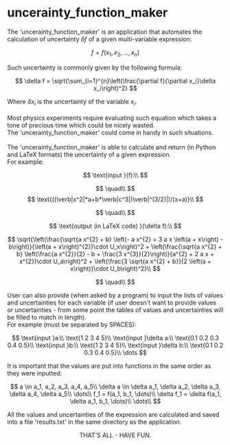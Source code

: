 # uncerainty_function_maker
The 'uncerainty_function_maker' is an application that automates the calculation of 
uncertainty $\delta f$ of a given multi-variable expression:
<!--  -->
$$
f = f(x_1, x_2, \dots, x_n)
$$
<!--  -->
Such uncertainty is commonly given by the following formula:
<!-- display Latex function -->
$$
\delta f = \sqrt{\sum_{i=1}^{n}\left(\frac{\partial f}{\partial x_i}\delta x_i\right)^2}
$$
<!-- end of Latex function -->
Where $\delta x_i$ is the uncertainty of the variable $x_i$.\
\
Most physics experiments require evaluating such equation which takes a tone of
precious time which could be nicely wasted.\
The 'uncerainty_function_maker' could come in handy in such situations.\
\
The 'uncerainty_function_maker' is able to calculate and return (in Python and LaTeX formats) the uncertainty of a given 
expression.\
For example:
<!--  -->
$$
\text{input }(f):\\
$$
<!--  -->
$$
\quad\\
$$
$$
\text{((\verb|x^2|*a+b*\verb|c^3|)\verb|^(3/2)|)/(x+a)}\\
$$
<!--  -->
$$
\quad\\
$$
<!--  -->
$$
\text{output (in LaTeX code) }(\delta f):\\
$$
<!--  -->
$$
\sqrt{\left(\frac{\sqrt{a x^{2} + b} \left(- a x^{2} + 3 a x \left(a + x\right) - b\right)}{\left(a + x\right)^{2}}\cdot U_x\right)^2 + \left(\frac{\sqrt{a x^{2} + b} \left(\frac{a x^{2}}{2} - b + \frac{3 x^{3}}{2}\right)}{a^{2} + 2 a x + x^{2}}\cdot U_a\right)^2 + \left(\frac{3 \sqrt{a x^{2} + b}}{2 \left(a + x\right)}\cdot U_b\right)^2}\\
$$
<!--  -->
$$
\quad\\
$$
<!--  -->
User can also provide (when asked by a program) to input the lists of values and uncertainties 
for each variable (if user doesn't want to provide values or uncertainties - from some point
the tables of values and uncertainties will be filled to match in length).\
For example (must be separated by SPACES):
<!--  -->
$$
\text{input }a:\\
\text{1 2 3 4 5}\\
\text{input }\delta a:\\
\text{0.1 0.2 0.3 0.4 0.5}\\
\text{input }b:\\
\text{1 2 3 4 5}\\
\text{input }\delta b:\\
\text{0.1 0.2 0.3 0.4 0.5}\\
\dots
$$
<!--  -->
It is important that the values are put into functions in the same order as
they were inputted:
<!--  -->
$$
a \in a_1, a_2, a_3, a_4, a_5\\
\delta a \in \delta a_1, \delta a_2, \delta a_3, \delta a_4, \delta a_5\\
\dots\\
f_1 = f(a_1, b_1, \dots)\\
\delta f_1 = \delta f(a_1, \delta a_1, b_1, \dots)\\
\dots\\
$$
<!--  -->
All the values and uncertainties of the expression are calculated and saved into 
a file 'results.txt' in the same directory as the application.
<!--  -->
$$
\text{THAT'S ALL - HAVE FUN.}
$$
<!--  -->
